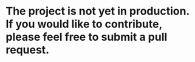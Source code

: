 # The project is not yet in production. If you would like to contribute, please feel free to submit a pull request.
